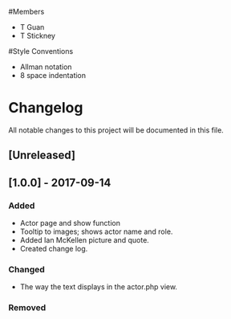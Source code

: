 #Members
- T Guan
- T Stickney

#Style Conventions
- Allman notation 
- 8 space indentation


# Changelog
All notable changes to this project will be documented in this file.

## [Unreleased]

## [1.0.0] - 2017-09-14
### Added
- Actor page and show function
- Tooltip to images; shows actor name and role.
- Added Ian McKellen picture and quote.
- Created change log.

### Changed
- The way the text displays in the actor.php view.

### Removed

